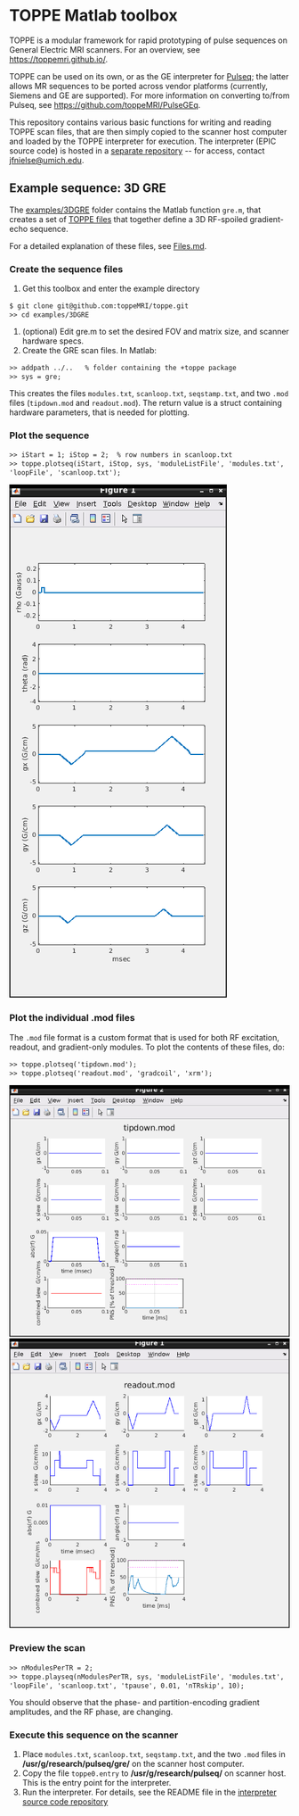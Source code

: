 # TOPPE Matlab toolbox

TOPPE is a modular framework for rapid prototyping of pulse sequences on General Electric MRI scanners.
For an overview, see <https://toppemri.github.io/>.

TOPPE can be used on its own, or as the GE interpreter for [Pulseq](http://pulseq.github.io/); 
the latter allows MR sequences to be ported across vendor platforms (currently, Siemens and GE are supported).
For more information on converting to/from Pulseq, see <https://github.com/toppeMRI/PulseGEq>.

This repository contains various basic functions for writing and reading TOPPE scan files, that are
then simply copied to the scanner host computer and loaded by the TOPPE interpreter for execution.
The interpreter (EPIC source code) is hosted in a 
[separate repository](https://github.com/jfnielsen/TOPPEpsdSourceCode) -- for access, contact jfnielse@umich.edu.


## Example sequence: 3D GRE

The [examples/3DGRE](examples/3DGRE) folder contains the Matlab function `gre.m`, that
creates a set of [TOPPE files](Files.md) that together define a 3D RF-spoiled gradient-echo sequence.

For a detailed explanation of these files,
see [Files.md](Files.md).


### Create the sequence files

1. Get this toolbox and enter the example directory
```
$ git clone git@github.com:toppeMRI/toppe.git
>> cd examples/3DGRE
```
1. (optional) Edit gre.m to set the desired FOV and matrix size, and scanner hardware specs.
1. Create the GRE scan files.
In Matlab:
```
>> addpath ../..   % folder containing the +toppe package
>> sys = gre; 
```
This creates the files `modules.txt`, `scanloop.txt`, `seqstamp.txt`, and two `.mod` files (`tipdown.mod` and `readout.mod`).
The return value is a struct containing hardware parameters, that is needed for plotting.

### Plot the sequence

```
>> iStart = 1; iStop = 2;  % row numbers in scanloop.txt
>> toppe.plotseq(iStart, iStop, sys, 'moduleListFile', 'modules.txt', 'loopFile', 'scanloop.txt');
```

![GRE](resource/gre.png)


### Plot the individual .mod files

The `.mod` file format is a custom format that is used for both RF excitation, readout, 
and gradient-only modules.
To plot the contents of these files, do:
```
>> toppe.plotseq('tipdown.mod');
>> toppe.plotseq('readout.mod', 'gradcoil', 'xrm');
```

![excitation module](resource/tipdown.png)
![readout module](resource/readout.png)


### Preview the scan

```
>> nModulesPerTR = 2;
>> toppe.playseq(nModulesPerTR, sys, 'moduleListFile', 'modules.txt', 'loopFile', 'scanloop.txt', 'tpause', 0.01, 'nTRskip', 10);
```

You should observe that the phase- and partition-encoding gradient amplitudes, 
and the RF phase, are changing.


### Execute this sequence on the scanner

1. Place `modules.txt`, `scanloop.txt`, `seqstamp.txt`, and  the two `.mod` files 
   in **/usr/g/research/pulseq/gre/** on the scanner host computer.
1. Copy the file `toppe0.entry` to **/usr/g/research/pulseq/** on scanner host. This is the entry point for the interpreter.
1. Run the interpreter. For details, see the README file in the [interpreter source code repository](https://github.com/jfnielsen/TOPPEpsdSourceCode)
```




